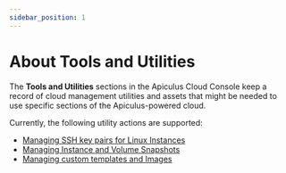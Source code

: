 ```yaml
---
sidebar_position: 1
---
```

# About Tools and Utilities

The **Tools and Utilities** sections in the Apiculus Cloud Console keep a record of cloud management utilities and assets that might be needed to use specific sections of the Apiculus-powered cloud.

Currently, the following utility actions are supported:

- [Managing SSH key pairs for Linux Instances](ManagingSSHKeysandKeyPairs)
- [Managing Instance and Volume Snapshots](ManagingInstanceandVolumeSnapshots)
- [Managing custom templates and Images](ManagingCustomTemplatesandImages)




